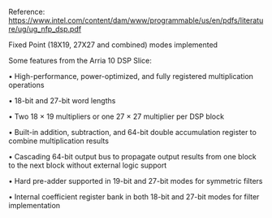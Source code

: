 Reference: https://www.intel.com/content/dam/www/programmable/us/en/pdfs/literature/ug/ug_nfp_dsp.pdf

Fixed Point (18X19, 27X27 and combined) modes implemented

Some features from the Arria 10 DSP Slice: 

• High-performance, power-optimized, and fully registered multiplication operations

• 18-bit and 27-bit word lengths

• Two 18 × 19 multipliers or one 27 × 27 multiplier per DSP block

• Built-in addition, subtraction, and 64-bit double accumulation register to combine multiplication results

• Cascading 64-bit output bus to propagate output results from one block to the next block without external logic support

• Hard pre-adder supported in 19-bit and 27-bit modes for symmetric filters

• Internal coefficient register bank in both 18-bit and 27-bit modes for filter implementation
